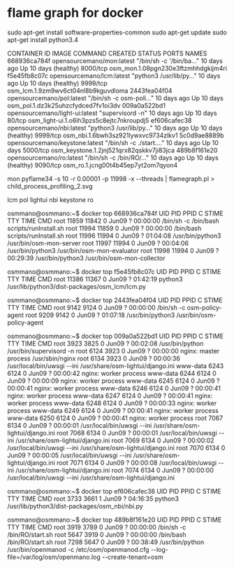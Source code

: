 
# flame graph for docker 

sudo apt-get install software-properties-common
sudo apt-get update
sudo apt-get install python3.4


CONTAINER ID        IMAGE                            COMMAND                  CREATED             STATUS                 PORTS                                  NAMES
668936ca784f        opensourcemano/mon:latest        "/bin/sh -c '/bin/ba…"   10 days ago         Up 10 days (healthy)   8000/tcp                               osm_mon.1.08pgn230e3ftzmhhdgkijm4ri
f5e45fb8c07c        opensourcemano/lcm:latest        "python3 /usr/lib/py…"   10 days ago         Up 10 days (healthy)   9999/tcp                               osm_lcm.1.9zm9wv6ct04nl8b9kguvdloma
2443fea04f04        opensourcemano/pol:latest        "/bin/sh -c osm-poli…"   10 days ago         Up 10 days                                                    osm_pol.1.dz3k25uhzcfydced7fv1oi3dv
009a0a522bd1        opensourcemano/light-ui:latest   "supervisord -n"         10 days ago         Up 10 days             80/tcp                                 osm_light-ui.1.o6ih3pzs5c8ejtc7nkroupdj5
ef606cafec38        opensourcemano/nbi:latest        "python3 /usr/lib/py…"   10 days ago         Up 10 days (healthy)   9999/tcp                               osm_nbi.1.6bwh3sz921lywxvc9734zlkv1
5c0d9ae8889b        opensourcemano/keystone:latest   "/bin/sh -c ./start.…"   10 days ago         Up 10 days             5000/tcp                               osm_keystone.1.2jnj521qrx82qskkv7ji83jca
489b8f161e20        opensourcemano/ro:latest         "/bin/sh -c /bin/RO/…"   10 days ago         Up 10 days (healthy)   9090/tcp                               osm_ro.1.jcng00t4b45ep7yt2om7qyon4

mon
pyflame34 -s 10 -r 0.00001 -p 11998 -x --threads  | flamegraph.pl > child_process_profiling_2.svg

lcm
pol
lightui
nbi
keystone
ro


osmmano@osmmano:~$ docker top 668936ca784f
UID                 PID                 PPID                C                   STIME               TTY                 TIME                CMD
root                11859               11842               0                   Jun09               ?                   00:00:00            /bin/sh -c /bin/bash scripts/runInstall.sh
root                11994               11859               0                   Jun09               ?                   00:00:00            /bin/bash scripts/runInstall.sh
root                11996               11994               0                   Jun09               ?                   01:04:08            /usr/bin/python3 /usr/bin/osm-mon-server
root                11997               11994               0                   Jun09               ?                   00:04:06            /usr/bin/python3 /usr/bin/osm-mon-evaluator
root                11998               11994               0                   Jun09               ?                   00:29:39            /usr/bin/python3 /usr/bin/osm-mon-collector

osmmano@osmmano:~$ docker top f5e45fb8c07c
UID                 PID                 PPID                C                   STIME               TTY                 TIME                CMD
root                11386               11367               0                   Jun09               ?                   01:42:19            python3 /usr/lib/python3/dist-packages/osm_lcm/lcm.py

osmmano@osmmano:~$ docker top 2443fea04f04
UID                 PID                 PPID                C                   STIME               TTY                 TIME                CMD
root                9142                9124                0                   Jun09               ?                   00:00:00            /bin/sh -c osm-policy-agent
root                9209                9142                0                   Jun09               ?                   01:07:18            /usr/bin/python3 /usr/bin/osm-policy-agent

osmmano@osmmano:~$ docker top 009a0a522bd1
UID                 PID                 PPID                C                   STIME               TTY                 TIME                CMD
root                3923                3825                0                   Jun09               ?                   00:02:08            /usr/bin/python /usr/bin/supervisord -n
root                6124                3923                0                   Jun09               ?                   00:00:00            nginx: master process /usr/sbin/nginx
root                6134                3923                0                   Jun09               ?                   00:00:36            /usr/local/bin/uwsgi --ini /usr/share/osm-lightui/django.ini
www-data            6243                6124                0                   Jun09               ?                   00:00:42            nginx: worker process
www-data            6244                6124                0                   Jun09               ?                   00:00:09            nginx: worker process
www-data            6245                6124                0                   Jun09               ?                   00:00:41            nginx: worker process
www-data            6246                6124                0                   Jun09               ?                   00:00:41            nginx: worker process
www-data            6247                6124                0                   Jun09               ?                   00:00:41            nginx: worker process
www-data            6248                6124                0                   Jun09               ?                   00:00:33            nginx: worker process
www-data            6249                6124                0                   Jun09               ?                   00:00:41            nginx: worker process
www-data            6250                6124                0                   Jun09               ?                   00:00:41            nginx: worker process
root                7067                6134                0                   Jun09               ?                   00:00:01            /usr/local/bin/uwsgi --ini /usr/share/osm-lightui/django.ini
root                7068                6134                0                   Jun09               ?                   00:00:01            /usr/local/bin/uwsgi --ini /usr/share/osm-lightui/django.ini
root                7069                6134                0                   Jun09               ?                   00:00:02            /usr/local/bin/uwsgi --ini /usr/share/osm-lightui/django.ini
root                7070                6134                0                   Jun09               ?                   00:00:05            /usr/local/bin/uwsgi --ini /usr/share/osm-lightui/django.ini
root                7071                6134                0                   Jun09               ?                   00:00:08            /usr/local/bin/uwsgi --ini /usr/share/osm-lightui/django.ini
root                7074                6134                0                   Jun09               ?                   00:00:00            /usr/local/bin/uwsgi --ini /usr/share/osm-lightui/django.ini

osmmano@osmmano:~$ docker top ef606cafec38
UID                 PID                 PPID                C                   STIME               TTY                 TIME                CMD
root                3733                3661                1                   Jun09               ?                   04:16:35            python3 /usr/lib/python3/dist-packages/osm_nbi/nbi.py

osmmano@osmmano:~$ docker top 489b8f161e20
UID                 PID                 PPID                C                   STIME               TTY                 TIME                CMD
root                3919                3789                0                   Jun09               ?                   00:00:00            /bin/sh -c /bin/RO/start.sh
root                5647                3919                0                   Jun09               ?                   00:00:00            /bin/bash /bin/RO/start.sh
root                7298                5647                0                   Jun09               ?                   00:38:49            /usr/bin/python /usr/bin/openmanod -c /etc/osm/openmanod.cfg --log-file=/var/log/osm/openmano.log --create-tenant=osm